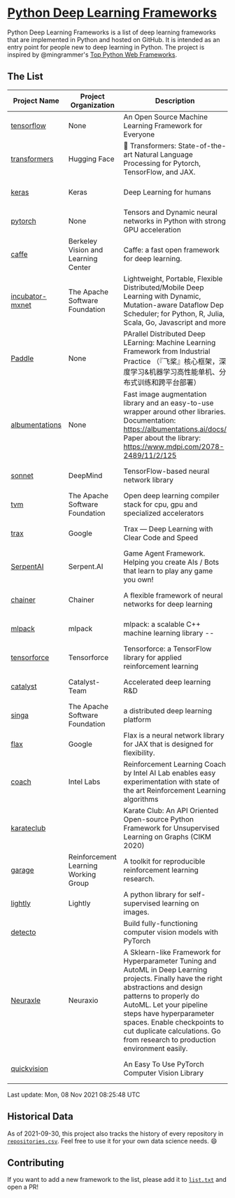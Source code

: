 # [Python Deep Learning Frameworks](https://www.github.com/shimst3r/python-deep-learning-frameworks)

Python Deep Learning Frameworks is a list of deep learning frameworks that are implemented in Python and hosted on GitHub. It is intended as an entry point for people new to deep learning in Python. The project is inspired by @mingrammer's [Top Python Web Frameworks](https://github.com/mingrammer/python-web-framework-stars).

## The List

| Project Name | Project Organization | Description | Stars | Forks | Open Issues | Last Commit |
| ------------ | -------------------- | ----------- | ----: | ----: | ----------: | ----------- |
| [tensorflow](https://tensorflow.org) | None | An Open Source Machine Learning Framework for Everyone | 160437 | 85760 | 2890 | 0 day(s) ago |
| [transformers](https://huggingface.co/transformers) | Hugging Face | 🤗 Transformers: State-of-the-art Natural Language Processing for Pytorch, TensorFlow, and JAX. | 53676 | 12720 | 419 | 0 day(s) ago |
| [keras](http://keras.io/) | Keras | Deep Learning for humans | 53115 | 18882 | 260 | 0 day(s) ago |
| [pytorch](https://pytorch.org) | None | Tensors and Dynamic neural networks in Python with strong GPU acceleration | 51977 | 14210 | 10327 | 0 day(s) ago |
| [caffe](http://caffe.berkeleyvision.org/) | Berkeley Vision and Learning Center | Caffe: a fast open framework for deep learning. | 32054 | 18899 | 1174 | 0 day(s) ago |
| [incubator-mxnet](https://mxnet.apache.org) | The Apache Software Foundation | Lightweight, Portable, Flexible Distributed/Mobile Deep Learning with Dynamic, Mutation-aware Dataflow Dep Scheduler; for Python, R, Julia, Scala, Go, Javascript and more | 19736 | 6875 | 1951 | 0 day(s) ago |
| [Paddle](http://www.paddlepaddle.org/) | None | PArallel Distributed Deep LEarning: Machine Learning Framework from Industrial Practice （『飞桨』核心框架，深度学习&机器学习高性能单机、分布式训练和跨平台部署） | 16893 | 4107 | 2870 | 0 day(s) ago |
| [albumentations](https://albumentations.ai) | None | Fast image augmentation library and an easy-to-use wrapper around other libraries. Documentation:  https://albumentations.ai/docs/ Paper about the library: https://www.mdpi.com/2078-2489/11/2/125 | 9089 | 1163 | 238 | 0 day(s) ago |
| [sonnet](https://sonnet.dev/) | DeepMind | TensorFlow-based neural network library | 9061 | 1297 | 22 | 0 day(s) ago |
| [tvm](https://tvm.apache.org/) | The Apache Software Foundation | Open deep learning compiler stack for cpu, gpu and specialized accelerators | 7316 | 2252 | 347 | 0 day(s) ago |
| [trax](https://github.com/google/trax) | Google | Trax — Deep Learning with Clear Code and Speed | 6562 | 659 | 80 | 0 day(s) ago |
| [SerpentAI](http://serpent.ai) | Serpent.AI | Game Agent Framework. Helping you create AIs / Bots that learn to play any game you own! | 6073 | 714 | 2 | 0 day(s) ago |
| [chainer](https://chainer.org) | Chainer | A flexible framework of neural networks for deep learning | 5626 | 1376 | 11 | 3 day(s) ago |
| [mlpack](https://www.mlpack.org/) | mlpack | mlpack: a scalable C++ machine learning library --  | 3845 | 1391 | 80 | 0 day(s) ago |
| [tensorforce](https://github.com/tensorforce/tensorforce) | Tensorforce | Tensorforce: a TensorFlow library for applied reinforcement learning | 3042 | 513 | 5 | 5 day(s) ago |
| [catalyst](https://catalyst-team.com) | Catalyst-Team | Accelerated deep learning R&D | 2763 | 347 | 12 | 0 day(s) ago |
| [singa](https://github.com/apache/singa) | The Apache Software Foundation | a distributed deep learning platform | 2380 | 703 | 37 | 0 day(s) ago |
| [flax](https://github.com/google/flax) | Google | Flax is a neural network library for JAX that is designed for flexibility. | 2273 | 271 | 166 | 0 day(s) ago |
| [coach](https://intellabs.github.io/coach/) | Intel Labs | Reinforcement Learning Coach by Intel AI Lab enables easy experimentation with state of the art Reinforcement Learning algorithms | 2074 | 414 | 87 | 0 day(s) ago |
| [karateclub](https://karateclub.readthedocs.io) |  | Karate Club: An API Oriented Open-source Python Framework for Unsupervised Learning on Graphs (CIKM 2020) | 1425 | 172 | 0 | 1 day(s) ago |
| [garage](https://github.com/rlworkgroup/garage) | Reinforcement Learning Working Group | A toolkit for reproducible reinforcement learning research. | 1325 | 239 | 219 | 0 day(s) ago |
| [lightly](https://github.com/lightly-ai/lightly) | Lightly | A python library for self-supervised learning on images. | 1290 | 81 | 50 | 0 day(s) ago |
| [detecto](https://detecto.readthedocs.io/) |  | Build fully-functioning computer vision models with PyTorch | 513 | 85 | 26 | 5 day(s) ago |
| [Neuraxle](https://www.neuraxle.org/) | Neuraxio | A Sklearn-like Framework for Hyperparameter Tuning and AutoML in Deep Learning projects. Finally have the right abstractions and design patterns to properly do AutoML. Let your pipeline steps have hyperparameter spaces. Enable checkpoints to cut duplicate calculations. Go from research to production environment easily. | 473 | 51 | 136 | 2 day(s) ago |
| [quickvision](https://github.com/oke-aditya/quickvision) |  | An Easy To Use PyTorch Computer Vision Library | 48 | 4 | 19 | 13 day(s) ago |

Last update: Mon, 08 Nov 2021 08:25:48 UTC

## Historical Data

As of 2021-09-30, this project also tracks the history of every repository in [`repositories.csv`](./repositories.csv). Feel free to use it for your own data science needs. :smile:

## Contributing

If you want to add a new framework to the list, please add it to [`list.txt`](./python-deep-learning-frameworks/list.txt) and open a PR!